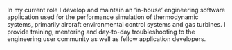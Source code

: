 In my current role I develop and maintain an ‘in-house’ engineering software application used for the performance simulation of thermodynamic systems, primarily aircraft environmental control systems and gas turbines. I provide training, mentoring and day-to-day troubleshooting to the engineering user community as well as fellow application developers.


<!--
**tony-s-h/tony-s-h** is a ✨ _special_ ✨ repository because its `README.md` (this file) appears on your GitHub profile.

Here are some ideas to get you started:

- 🔭 I’m currently working on ...
- 🌱 I’m currently learning ...
- 👯 I’m looking to collaborate on ...
- 🤔 I’m looking for help with ...
- 💬 Ask me about ...
- 📫 How to reach me: ...
- 😄 Pronouns: ...
- ⚡ Fun fact: ...
-->
